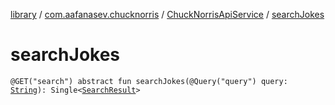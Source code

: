 [library](../../index.md) / [com.aafanasev.chucknorris](../index.md) / [ChuckNorrisApiService](index.md) / [searchJokes](./search-jokes.md)

# searchJokes

`@GET("search") abstract fun searchJokes(@Query("query") query: `[`String`](https://kotlinlang.org/api/latest/jvm/stdlib/kotlin/-string/index.html)`): Single<`[`SearchResult`](../-search-result/index.md)`>`